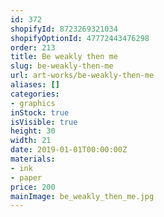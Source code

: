 ```yaml
---
id: 372
shopifyId: 8723269321034
shopifyOptionId: 47772443476298
order: 213
title: Be weakly then me
slug: be-weakly-then-me
url: art-works/be-weakly-then-me
aliases: []
categories:
- graphics
inStock: true
isVisible: true
height: 30
width: 21
date: 2019-01-01T00:00:00Z
materials:
- ink
- paper
price: 200
mainImage: be_weakly_then_me.jpg
---
```

